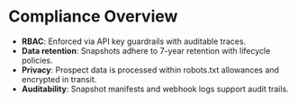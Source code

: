 # Compliance Overview

- **RBAC**: Enforced via API key guardrails with auditable traces.
- **Data retention**: Snapshots adhere to 7-year retention with lifecycle policies.
- **Privacy**: Prospect data is processed within robots.txt allowances and encrypted in transit.
- **Auditability**: Snapshot manifests and webhook logs support audit trails.
